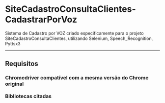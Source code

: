 # SiteCadastroConsultaClientes-CadastrarPorVoz
Sistema de Cadastro por VOZ criado especificamente para o projeto SiteCadastroConsultaClientes, utilizando Selenium, Speech_Recognition, Pyttsx3 
<hr>
<h2>Requisitos</h2>
<h3>Chromedriver compatível com a mesma versão do Chrome original <br><br>
Bibliotecas citadas <br>

